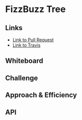 # FizzBuzz Tree

## Links

-   [Link to Pull Request](https://github.com/morgan-401-advanced-javascript/data-structures-and-algorithms/pull/13)
-   [Link to Travis](https://travis-ci.com/morgan-401-advanced-javascript/data-structures-and-algorithms/builds/137707775)

<!-- Short summary or background information -->

## Whiteboard

<!-- Photo of your whiteboard -->

## Challenge

<!-- Description of the challenge -->

## Approach & Efficiency

<!-- What approach did you take? Why? What is the Big O space/time for this approach? -->

## API